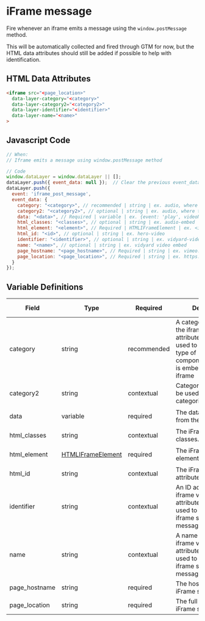 # iFrame message

Fire whenever an iframe emits a message using the `window.postMessage` method. 

This will be automatically collected and fired through GTM for now, but the HTML data attributes should still be added if possible to help with identification.

## HTML Data Attributes

```html
<iframe src="<page_location>"
  data-layer-category="<category>"
  data-layer-category2="<category2>"
  data-layer-identifier="<identifier>"
  data-layer-name="<name>"
>
```

## Javascript Code

```js
// When:
// Iframe emits a message using window.postMessage method

// Code
window.dataLayer = window.dataLayer || [];
dataLayer.push({ event_data: null });  // Clear the previous event_data object.
dataLayer.push({
  event: 'iframe_post_message',
  event_data: {
    category: "<category>", // recommended | string | ex. audio, where to buy, video
    category2: "<category2>", // optional | string | ex. audio, where to buy, video
    data: "<data>", // Required | variable | ex. {event: 'play', videoName: 'my video', videoProvider: 'vimeo'}
    html_classes: "<classes>", // optional | string | ex. audio-embed
    html_element: "<element>", // Required | HTMLIFrameElement | ex. <iframe src="sample.com/iframe" ...>
    html_id: "<id>", // optional | string | ex. hero-video
    identifier: "<identifier>", // optional | string | ex. vidyard-video-embed
    name: "<name>", // optional | string | ex. vidyard video embed
    page_hostname: "<page_hostname>", // Required | string | ex. vimeo.com
    page_location: "<page_location>", // Required | string | ex. https://www.example.com
  }
});
```

## Variable Definitions

|Field|Type|Required|Description|Example|Pattern|Min Length|Max Length|Minimum|Maximum|Multiple Of|
| --- | --- | --- | --- | --- | --- | --- | --- | --- | --- | --- |
|category|string|recommended|A category added to the iframe via data attributes that can be used to represent what type of component/tool/widget is embedded via the iframe|audio, where to buy, video|
|category2|string|contextual|Categories 2 - 5 can be used to further categorize the iframe|audio, where to buy, video|
|data|variable|required|The data payload sent from the iframe|`{event: 'play', videoName: 'this is a video', videoProvider: 'vimeo'}`|
|html_classes|string|contextual|The iFrame CSS classes.|`audio-embed`|
|html_element|[HTMLIFrameElement](https://developer.mozilla.org/en-US/docs/Web/API/HTMLIFrameElement)|required|The iFrame HTML element.|`<iframe src="neutrogena.com/iframe" ...>`|
|html_id|string|contextual|The iFrame HTML ID attribute.|`hero-video`|
|identifier|string|contextual|An ID added to the iframe via data attributes that can be used to identify which iframe sent the message|`vidyard-video-embed`|
|name|string|contextual|A name added to the iframe via data attributes that can be used to identify which iframe sent the message|`vidyard video embed`|
|page_hostname|string|required|The hostname of the iFrame source.|`vimeo.com`|
|page_location|string|required|The full URL of the iFrame source.|`where-to-buy.co/example`|
